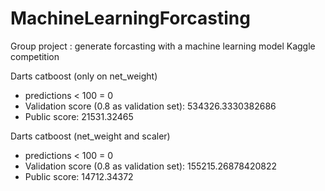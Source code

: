 # MachineLearningForcasting
Group project : generate forcasting with a machine learning model
Kaggle competition

Darts catboost (only on net_weight)

- predictions < 100 = 0
- Validation score (0.8 as validation set): 534326.3330382686
- Public score: 21531.32465

Darts catboost (net_weight and scaler)

- predictions < 100 = 0
- Validation score (0.8 as validation set): 155215.26878420822
- Public score: 14712.34372
